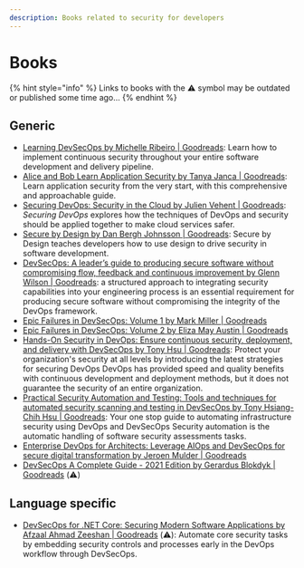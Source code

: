 ```yaml
---
description: Books related to security for developers
---
```


# Books

{% hint style="info" %}
Links to books with the ⚠️ symbol may be outdated or published some time ago...&#x20;
{% endhint %}

## Generic

* [Learning DevSecOps by Michelle Ribeiro | Goodreads](https://www.goodreads.com/book/show/60653803-learning-devsecops): Learn how to implement continuous security throughout your entire software development and delivery pipeline.
* [Alice and Bob Learn Application Security by Tanya Janca | Goodreads](https://www.goodreads.com/book/show/48693509-alice-and-bob-learn-application-security): Learn application security from the very start, with this comprehensive and approachable guide.
* [Securing DevOps: Security in the Cloud by Julien Vehent | Goodreads](https://www.goodreads.com/book/show/34695178-securing-devops): _Securing DevOps_ explores how the techniques of DevOps and security should be applied together to make cloud services safer.
* [Secure by Design by Dan Bergh Johnsson | Goodreads](https://www.goodreads.com/book/show/33953413-secure-by-design): Secure by Design teaches developers how to use design to drive security in software development.
* [DevSecOps: A leader’s guide to producing secure software without compromising flow, feedback and continuous improvement by Glenn Wilson | Goodreads](https://www.goodreads.com/book/show/56337813-devsecops): a structured approach to integrating security capabilities into your engineering process is an essential requirement for producing secure software without compromising the integrity of the DevOps framework.
* [Epic Failures in DevSecOps: Volume 1 by Mark Miller | Goodreads](https://www.goodreads.com/book/show/43086032-epic-failures-in-devsecops)
* [Epic Failures in DevSecOps: Volume 2 by Eliza May Austin | Goodreads](https://www.goodreads.com/book/show/60740708-epic-failures-in-devsecops)
* [Hands-On Security in DevOps: Ensure continuous security, deployment, and delivery with DevSecOps by Tony Hsu | Goodreads](https://www.goodreads.com/book/show/41048127-hands-on-security-in-devops): Protect your organization's security at all levels by introducing the latest strategies for securing DevOps DevOps has provided speed and quality benefits with continuous development and deployment methods, but it does not guarantee the security of an entire organization.
* [Practical Security Automation and Testing: Tools and techniques for automated security scanning and testing in DevSecOps by Tony Hsiang-Chih Hsu | Goodreads](https://www.goodreads.com/book/show/43884067-practical-security-automation-and-testing): Your one stop guide to automating infrastructure security using DevOps and DevSecOps Security automation is the automatic handling of software security assessments tasks.
* [Enterprise DevOps for Architects: Leverage AIOps and DevSecOps for secure digital transformation by Jeroen Mulder | Goodreads](https://www.goodreads.com/book/show/59686461-enterprise-devops-for-architects)
* [DevSecOps A Complete Guide - 2021 Edition by Gerardus Blokdyk | Goodreads](https://www.goodreads.com/book/show/57065241-devsecops-a-complete-guide---2021-edition) (⚠️)

## Language specific

* [DevSecOps for .NET Core: Securing Modern Software Applications by Afzaal Ahmad Zeeshan | Goodreads](https://www.goodreads.com/book/show/53235941-devsecops-for-net-core) (⚠️): Automate core security tasks by embedding security controls and processes early in the DevOps workflow through DevSecOps.

